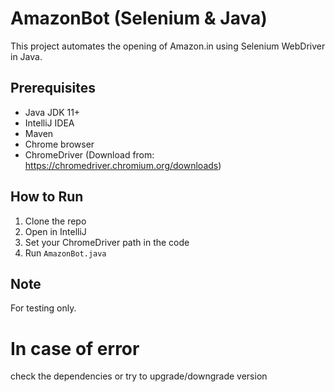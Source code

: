 # AmazonBot (Selenium & Java)

This project automates the opening of Amazon.in using Selenium WebDriver in Java.

## Prerequisites

- Java JDK 11+
- IntelliJ IDEA
- Maven
- Chrome browser
- ChromeDriver (Download from: https://chromedriver.chromium.org/downloads)

## How to Run

1. Clone the repo
2. Open in IntelliJ
3. Set your ChromeDriver path in the code
4. Run `AmazonBot.java`

## Note

For testing only. 

# **In case of error**
check the dependencies or try to upgrade/downgrade version

